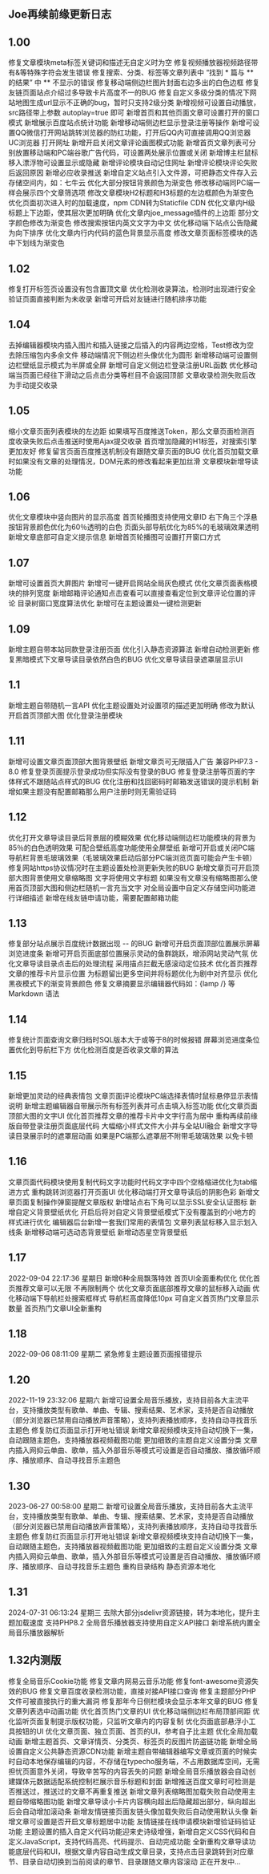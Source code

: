 ## Joe再续前缘更新日志

## 1.00

修复文章模块meta标签关键词和描述无自定义时为空
修复视频播放器视频路径带有&等特殊字符会发生错误
修复搜索、分类、标签等文章列表中 “找到 \* 篇与 \*\* 的结果” 中 \*\* 不显示的错误
修复移动端侧边栏图片封面右边多出的白色边框
修复友链页面站点介绍过多导致卡片高度不一的BUG
修复自定义多级分类的情况下网站地图生成url显示不正确的bug，暂时只支持2级分类
新增视频可设置自动播放，src路径带上参数 autoplay=true 即可
新增首页和其他页面文章可设置打开的窗口模式
新增展示百度站点统计功能
新增移动端侧边栏显示登录注册等操作
新增可设置QQ微信打开网站跳转浏览器的防红功能，打开后QQ内可直接调用QQ浏览器 UC浏览器 打开网址
新增开启关闭文章评论画图模式功能
新增首页文章列表可分别放置移动端和PC端谷歌广告代码，可设置两处展示位置或关闭
新增博主栏鼠标移入漂浮物可设置显示或隐藏
新增评论模块自动记住网址
新增评论模块评论失败后返回原因
新增必应收录推送
新增自定义站点引入文件源，可把静态文件存入云存储空间内，如：七牛云
优化大部分按钮背景颜色为渐变色
修改移动端同PC端一样会展示四个文章筛选项
修改文章模块H2标题和H3标题的左边框颜色为渐变色
优化页面初次进入时的加载速度，npm CDN转为Staticfile CDN
优化文章内H级标题上下边距，使其层次更加明确
优化文章内joe_message插件的上边距
部分文字颜色修改为渐变色
修改搜索按钮内英文文字为中文
优化移动端下站点公告隐藏为向下排序
优化文章内行内代码的蓝色背景显示高度
修改文章页面标签模块的选中下划线为渐变色

## 1.02

修复打开标签页设置没有包含置顶文章
优化检测收录算法，检测时出现进行安全验证页面直接判断为未收录
新增可开启对友链进行随机排序功能

## 1.04

去掉编辑器模块内插入图片和插入链接之后插入的内容两边空格，Test修改为空
去除压缩包内多余文件
移动端情况下侧边栏头像优化为圆形
新增移动端可设置侧边栏壁纸显示模式为半屏或全屏
新增可自定义侧边栏登录注册URL函数
优化移动端当页面已经往下滑动之后点击分类等栏目不会返回顶部
文章收录检测失败后改为手动提交收录

## 1.05

缩小文章页面列表模块的左边距
如果填写百度推送Token，那么文章页面检测百度收录失败后点击推送时使用Ajax提交收录
首页增加隐藏的H1标签，对搜索引擎更加友好
修复留言页面百度推送机制没有跟随文章页面的BUG
优化首页加载文章时如果没有文章的处理情况，DOM元素的修改看起来更加丝滑
文章模块新增导读功能

## 1.06

优化文章模块中竖向图片的显示高度
首页轮播图支持使用文章ID
右下角三个浮悬按钮背景颜色优化为60％透明的白色
页面头部导航优化为85%的毛玻璃效果透明
新增文章底部可自定义提示信息
新增首页轮播图可设置打开窗口方式

## 1.07

新增可设置首页大屏图片
新增可一键开启网站全局灰色模式
优化文章页面表格模块的排列宽度
新增邮箱评论通知点击查看可以直接查看定位到文章评论位置的评论
目录树窗口宽度算法优化
新增可在主题设置处一键检测更新

## 1.09

新增主题自带本站同款登录注册页面
优化引入静态资源算法
新增自动检测更新
修复黑暗模式下文章导读目录依然白色的BUG
优化文章导读目录遮罩层显示UI

## 1.1

新增主题自带随机一言API
优化主题设置处对设置项的描述更加明确
修改为默认开启首页顶部大图
优化登录注册模块

## 1.11

新增可设置文章页面顶部大图背景壁纸
新增文章页可无限插入广告
兼容PHP7.3 - 8.0
修复登录页面提示登录成功但实际没有登录的BUG
修复登录注册等页面的字体样式不跟随站点样式的BUG
优化注册和找回密码时邮箱发送错误的提示机制
新增如果主题没有配置邮箱那么用户注册时则无需验证码

## 1.12

优化打开文章导读目录后背景层的模糊效果
优化移动端侧边栏功能模块的背景为85％的白色透明效果 可配合壁纸高度功能使用全屏壁纸
新增可开启或关闭PC端导航栏背景毛玻璃效果（毛玻璃效果启动后部分PC端浏览页面可能会产生卡顿）
修复网站https协议情况时在主题设置处检测更新失败的BUG
新增文章页可开启顶部大图背景使用文章缩略图 文字将使用文字标题 如果没有文章没有缩略图那么使用首页顶部大图和侧边栏随机一言充当文字
对全局设置中自定义存储空间功能进行详细描述
新增在线友链申请功能，需要配置邮箱功能

## 1.13

修复部分站点展示百度统计数据出现 -- 的BUG
新增可开启页面顶部位置展示屏幕浏览进度条
新增可开启页面底部位置展示灵动的鱼群跳跃，增添网站灵动气氛
优化文章导读目录点击后的处理流程 采用描点拦截无感滚动定位技术
优化首页推荐文章的推荐卡片显示位置 为标题留出更多空间并将标题优化为剧中对齐显示
优化黑夜模式下的渐变背景颜色
修复文章摘要显示编辑器代码如：{lamp /} 等 Markdown 语法

## 1.14

修复统计页面查询文章归档时SQL版本大于或等于8的时候报错
屏幕浏览进度条位置优化到导航栏下方
优化检测百度是否收录文章的算法

## 1.15

新增更加灵动的经典表情包
文章页面评论模块PC端选择表情时鼠标悬停显示表情说明
新增主题编辑器自带展示所有标签列表并可点击填入标签功能
优化文章页面顶部大图的文字UI
优化首页推荐文章的推荐卡片中文字行高为居中
重构再续前缘版自带登录注册页面底层代码 大幅缩小样式文件大小并与全站UI融合
新增文字导读目录展示时的遮罩层动画 如果是PC端那么遮罩层不附带毛玻璃效果 以免卡顿

## 1.16

文章页面代码模块使用复制代码文字功能时代码文字中四个空格缩进优化为tab缩进方式
重构跳转浏览器打开页面UI
优化移动端打开文章导读后的阴影色彩
新增文章页面复制操作弹窗提醒文章版权
新增站点右下角可以显示SSL安全认证图标
新增自定义背景壁纸优化 开启后将对自定义背景壁纸模式下没有覆盖到的小地方的样式进行优化
编辑器后台新增一套我们常用的表情包
文章列表鼠标移入显示划入线条
新增移动端可选动态背景壁纸
新增动态星空背景壁纸

## 1.17

2022-09-04 22:17:36 星期日
新增6种全局飘落特效
首页UI全面重构优化
优化首页推荐文章可以无限 不再限制两个
优化文章页面底部推荐文章的鼠标移入动画
优化移动端下导航栏处搜索框样式
导航栏高度降低10px
可自定义首页热门文章显示数量
首页热门文章UI全新重构

## 1.18

2022-09-06 08:11:09 星期二
紧急修复主题设置页面报错提示

## 1.20

2022-11-19 23:32:06 星期六
新增可设置全局音乐播放，支持目前各大主流平台，支持播放类型有歌单、单曲、专辑、搜索结果、艺术家，支持是否自动播放（部分浏览器已禁用自动播放声音策略），支持列表播放顺序，支持自动寻找音乐主题色
修复防红页面显示打开地址错误
新增文章视频模块支持自动切换下一集，自动跟随主题色，支持播放器视频截图功能
更加细致的主题自定义设置分类
文章内插入网抑云单曲、歌单，插入外部音乐等模式可设置是否自动播放、播放循环顺序、播放顺序、自动寻找音乐主题色

## 1.30

2023-06-27 00:58:00 星期二
新增可设置全局音乐播放，支持目前各大主流平台，支持播放类型有歌单、单曲、专辑、搜索结果、艺术家，支持是否自动播放（部分浏览器已禁用自动播放声音策略），支持列表播放顺序，支持自动寻找音乐主题色
修复防红页面显示打开地址错误
新增文章视频模块支持自动切换下一集，自动跟随主题色，支持播放器视频截图功能
更加细致的主题自定义设置分类
文章内插入网抑云单曲、歌单，插入外部音乐等模式可设置是否自动播放、播放循环顺序、播放顺序、自动寻找音乐主题色
重构目录结构
静态资源本地化

## 1.31

2024-07-31 06:13:24 星期三
去除大部分jsdelivr资源链接，转为本地化，提升主题加载速度
支持PHP8.2
全局音乐播放器支持使用自定义API接口
新增系统内置全局音乐播放器解析

## 1.32内测版

修复全局音乐Cookie功能
修复文章内网易云音乐功能
修复font-awesome资源失效的BUG
修复文章百度收录检测功能，直接对接API接口查询
修复主题部分PHP文件可被直接执行的重大漏洞
修复那年今日侧栏模块会显示本年文章的BUG
修复文章列表选中动画功能
优化首页热门文章的UI
优化移动端侧边栏布局顶部间距
优化监听页面复制提示版权功能，只监听文章内的内容复制
优化页面底部悬浮小工具按钮的UI
优化文章页面、独立页面、首页的UI，参考自子比主题
优化全局加载动画
新增主题首页、文章详情页、分类页、标签页的反图片防盗链功能
新增全局设置自定义公共静态资源CDN功能
新增主题自带编辑器编写文章或页面的时候实时自动本地保存编辑的内容，不存储在typecho服务端，不占用数据库空间，无需担忧页面意外关闭，导致辛苦写的内容丢失的问题
新增全局音乐播放器会自动创建媒体元数据适配系统控制栏展示音乐标题和封面
新增推送百度文章时可检测是否推送过，推送过的文章不再重复推送
新增文章列表缩略图加载失败自动使用主题自带缩略图功能
新增文章导读小卡片内容横向超出后隐藏超出部分，纵向超出后会自动增加滚动条
新增友情链接页面友链头像加载失败后自动使用默认头像
新增文章可设置是否开启文章标题居中功能
友情链接在线申请模块新增验证码验证功能
主题设置的插入自定义代码功能迎来史诗级增强，新增自定义CSS代码和自定义JavaScript，支持代码高亮、代码提示、自动完成功能
全新重构文章导读功能底层代码和UI，根据文章内容自动生成文章目录，支持点击目录跳转到对应章节、目录自动切换到当前阅读的章节、目录跟随文章内容滚动
正在开发中...
